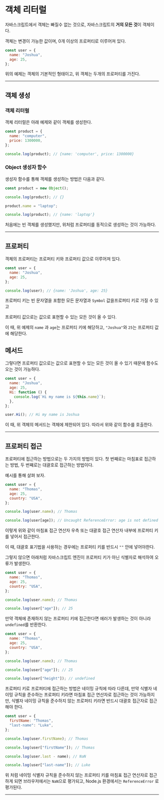 # **객체 리터럴**

자바스크립트에서 객체는 빠질수 없는 것으로, 자바스크립트의 **거의 모든 것**이 객체이다.

객체는 변경이 가능한 값이며, 0개 이상의 프로퍼티로 이루어져 있다.

```js
const user = {
  name: "Joshua",
  age: 25,
};
```

위의 예제는 객체의 기본적인 형태이고, 위 객체는 두개의 프로퍼티를 가진다.

---

## **객체 생성**

### **객체 리터럴**

객체 리터럴은 아래 예제와 같이 객체를 생성한다.

```js
const product = {
  name: "computer",
  price: 1300000,
};

console.log(product); // {name: 'computer', price: 1300000}
```

### **Object 생성자 함수**

생성자 함수를 통해 객체를 생성하는 방법은 다음과 같다.

```js
const product = new Object();

console.log(product); // {}

product.name = "laptop";

console.log(product); // {name: 'laptop'}
```

처음에는 빈 객체를 생성했지만, 위처럼 프로퍼티를 동적으로 생성하는 것이 가능하다.

---

## **프로퍼티**

객체의 프로퍼티는 프로퍼티 키와 프로퍼티 값으로 이루어져 있다.

```js
const user = {
  name: "Joshua",
  age: 25,
};

console.log(user); // {name: 'Joshua', age: 25}
```

프로퍼티 키는 빈 문자열을 포함한 모든 문자열과 `Symbol` 값을프로퍼티 키로 가질 수 있고

프로퍼티 값으로는 값으로 표현할 수 있는 모든 것이 올 수 있다.

이 때, 위 예제의 `name` 과 `age`는 프로퍼티 키에 해당하고, `"Joshua"`와 `25`는 프로퍼티 값에 해당한다.

## **메서드**

그렇다면 프로퍼티 값으로는 값으로 표현할 수 있는 모든 것이 올 수 있기 때문에 함수도 오는 것이 가능하다.

```js
const user = {
  name: "Joshua",
  age: 25,
  Hi: function () {
    console.log(`Hi my name is ${this.name}`);
  },
};

user.Hi(); // Hi my name is Joshua
```

이 때, 위 객체의 메서드는 객체에 제한되어 있다. 따라서 위와 같이 함수를 호출한다.

---

## **프로퍼티 접근**

프로퍼티에 접근하는 방법으로는 두 가지의 방법이 있다. 첫 번째로는 마침표로 접근하는 방법, 두 번째로는 대괄호로 접근하는 방법이다.

예시를 통해 살펴 보자.

```js
const user = {
  name: "Thomas",
  age: 25,
  country: "USA",
};

console.log(user.name); // Thomas

console.log(user[age]); // Uncaught ReferenceError: age is not defined
```

이렇게 위와 같이 마침표 접근 연산자 우측 또는 대괄호 접근 연산자 내부에 프로퍼티 키를 넣어서 접근한다.

이 때, 대괄호 표기법을 사용하는 경우에는 프로퍼티 키를 반드시 `""` 안에 넣어야한다.

그렇지 않으면 아래처럼 자바스크립트 엔진이 프로퍼티 키가 아닌 식별자로 해석하여 오류가 발생한다.

```js
const user = {
  name: "Thomas",
  age: 25,
  country: "USA",
};

console.log(user.name); // Thomas

console.log(user["age"]); // 25
```

만약 객체에 존재하지 않는 프로퍼티 키에 접근한다면 에러가 발생하는 것이 아니라 `undefined`를 반환한다.

```js
const user = {
  name: "Thomas",
  age: 25,
  country: "USA",
};

console.log(user.name); // Thomas

console.log(user["age"]); // 25

console.log(user["height"]); // undefined
```

프로퍼티 키로 프로퍼티에 접근하는 방법은 네이밍 규칙에 따라 다른데, 만약 식별자 네이밍 규칙을 준수하는 프로퍼티 키라면 마침표 접근 연산자로 접근하는 것이 가능하지만, 식별자 네이밍 규칙을 준수하지 않는 프로퍼티 키라면 반드시 대괄호 접근자로 접근해야 한다.

```js
const user = {
  firstName: "Thomas",
  "last-name": "Luke",
};

console.log(user.firstName); // Thomas

console.log(user["firstName"]); // Thomas

console.log(user.last - name); // NaN

console.log(user["last-name"]); // Luke
```

위 처럼 네이밍 식별자 규칙을 준수하지 않는 프로퍼티 키를 마침표 접근 연산자로 접근하게 되면 브라우저에서는 `NaN`으로 평가되고, Node.js 환경에서는 `ReferenceError` 로 평가된다.

---
